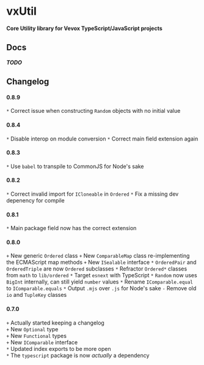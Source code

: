 
# vxUtil
**Core Utility library for Vevox TypeScript/JavaScript projects**

## Docs
***TODO***

## Changelog

#### 0.8.9
`*` Correct issue when constructing `Random` objects with no initial value

#### 0.8.4
`*` Disable interop on module conversion
`*` Correct main field extension again

#### 0.8.3
`*` Use `babel` to transpile to CommonJS for Node's sake

#### 0.8.2
`*` Correct invalid import for `ICloneable` in `Ordered`
`*` Fix a missing dev depenency for compile

#### 0.8.1
`*` Main package field now has the correct extension

#### 0.8.0
`+` New generic `Ordered` class
`+` New `ComparableMap` class re-implementing the ECMAScript map methods
`+` New `ISealable` interface
`*` `OrderedPair` and `OrderedTriple` are now `Ordered` subclasses
`*` Refractor `Ordered*` classes from `math` to `lib/ordered`
`*` Target `esnext` with TypeScript
`*` `Random` now uses `BigInt` internally, can still yield `number` values
`*` Rename `IComparable.equal` to `IComparable.equals`
`*` Output `.mjs` over `.js` for Node's sake
`-` Remove old `io` and `TupleKey` classes

#### 0.7.0
`+` Actually started keeping a changelog  
`+` New `Optional` type  
`+` New `Functional` types  
`+` New `IComparable` interface  
`*` Updated index exports to be more open  
`*` The `typescript` package is now *actually* a dependency
